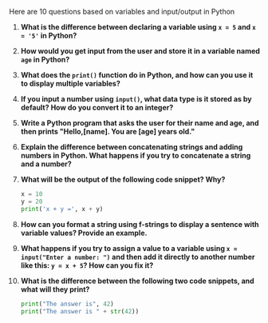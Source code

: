 Here are 10 questions based on variables and input/output in Python

1. **What is the difference between declaring a variable using `x = 5` and `x = '5'` in Python?**

2. **How would you get input from the user and store it in a variable named `age` in Python?**

3. **What does the `print()` function do in Python, and how can you use it to display multiple variables?**

4. **If you input a number using `input()`, what data type is it stored as by default? How do you convert it to an integer?**

5. **Write a Python program that asks the user for their name and age, and then prints "Hello,[name]. You are [age] years old."**

6. **Explain the difference between concatenating strings and adding numbers in Python. What happens if you try to concatenate a string and a number?**

7. **What will be the output of the following code snippet? Why?**
   ```python
   x = 10
   y = 20
   print('x + y =', x + y)
   ```

8. **How can you format a string using f-strings to display a sentence with variable values? Provide an example.**

9. **What happens if you try to assign a value to a variable using `x = input("Enter a number: ")` and then add it directly to another number like this: `y = x + 5`? How can you fix it?**

10. **What is the difference between the following two code snippets, and what will they print?**
    ```python
    print("The answer is", 42)
    print("The answer is " + str(42))
    ``` 
